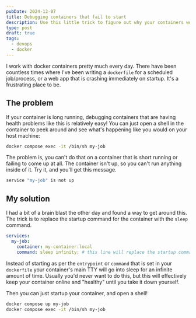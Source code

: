 ```yaml
---
pubDate: 2024-12-07
title: Debugging containers that fail to start
description: Use this little trick to figure out why your containers won't start
type: post
draft: true
tags:
  - devops
  - docker
---
```

I work with docker containers pretty much every day. There have been countless times where I've been writing a `dockerfile` for a scheduled job/process, or a web app that is crashing immediately on startup. It's a frustrating place to be.&#x20;

## The problem

If your container is long running, debugging containers that are having health problems like this is relatively easy! You can just open a shell in the container to peek around and see what's happening like you would on your host machine:&#x20;

```bash
docker compose exec -it /bin/sh my-job
```

The problem is, you can't do that on a container that is short running or failing to come up at all. The container isn't up, so you can't run anything inside of it. Try it, and you'll get this message.&#x20;

```bash
service "my-job" is not up
```

## My solution

I had a bit of a brain blast the other day and found a way to get around this. The trick is to replace the startup command for the container with the `sleep` command.

```yml
services:
  my-job: 
    container: my-container:local
    command: sleep infinity; # this line will replace the startup command
```

Instead of starting as per the `entrypoint` or `command` that is set in your `dockerfile` your container's main TTY will go into sleep for an infinite amount of time. Usually you'd never want to do this, but this will effectively keep your container online and "healthy" until you take it down yourself.&#x20;

Then you can just startup your container, and open a shell!&#x20;

```bash
docker compose up my-job 
docker compose exec -it /bin/sh my-job
```
